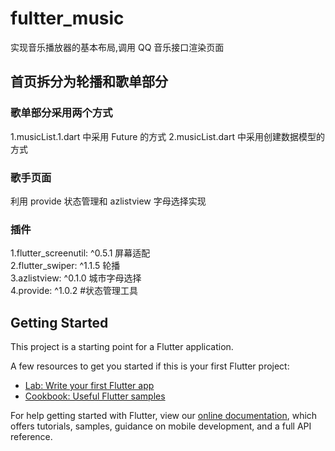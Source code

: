 # fultter_music

实现音乐播放器的基本布局,调用 QQ 音乐接口渲染页面

## 首页拆分为轮播和歌单部分

### 歌单部分采用两个方式

1.musicList.1.dart 中采用 Future 的方式
2.musicList.dart 中采用创建数据模型的方式

### 歌手页面

利用 provide 状态管理和 azlistview 字母选择实现

### 插件

1.flutter_screenutil: ^0.5.1 屏幕适配  
2.flutter_swiper: ^1.1.5 轮播  
3.azlistview: ^0.1.0 城市字母选择  
4.provide: ^1.0.2 #状态管理工具

## Getting Started

This project is a starting point for a Flutter application.

A few resources to get you started if this is your first Flutter project:

-   [Lab: Write your first Flutter app](https://flutter.io/docs/get-started/codelab)
-   [Cookbook: Useful Flutter samples](https://flutter.io/docs/cookbook)

For help getting started with Flutter, view our
[online documentation](https://flutter.io/docs), which offers tutorials,
samples, guidance on mobile development, and a full API reference.
